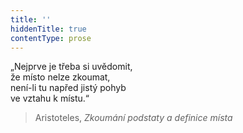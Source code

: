 ```yaml
---
title: ''
hiddenTitle: true
contentType: prose
---
```


<section>

„Nejprve je třeba si uvědomit,  
že místo nelze zkoumat,  
není-li tu napřed jistý pohyb  
ve vztahu k místu.“

</section>

<section>

> Aristoteles, _Zkoumání podstaty a definice místa_

</section>
